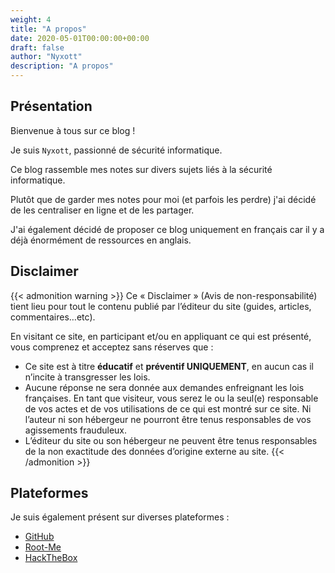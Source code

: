 ```yaml
---
weight: 4
title: "A propos"
date: 2020-05-01T00:00:00+00:00
draft: false
author: "Nyxott"
description: "A propos"
---
```


## Présentation

Bienvenue à tous sur ce blog !

Je suis `Nyxott`, passionné de sécurité informatique.

Ce blog rassemble mes notes sur divers sujets liés à la sécurité informatique.

Plutôt que de garder mes notes pour moi (et parfois les perdre) j'ai décidé de les centraliser en ligne et de les partager.

J'ai également décidé de proposer ce blog uniquement en français car il y a déjà énormément de ressources en anglais.

## Disclaimer

{{< admonition warning >}}
Ce « Disclaimer » (Avis de non-responsabilité) tient lieu pour tout le contenu publié par l’éditeur du site (guides, articles, commentaires…etc).

En visitant ce site, en participant et/ou en appliquant ce qui est présenté, vous comprenez et acceptez sans réserves que :
* Ce site est à titre **éducatif** et **préventif UNIQUEMENT**, en aucun cas il n’incite à transgresser les lois.
* Aucune réponse ne sera donnée aux demandes enfreignant les lois françaises. En tant que visiteur, vous serez le ou la seul(e) responsable de vos actes et de vos utilisations de ce qui est montré sur ce site. Ni l’auteur ni son hébergeur ne pourront être tenus responsables de vos agissements frauduleux.
* L’éditeur du site ou son hébergeur ne peuvent être tenus responsables de la non exactitude des données d’origine externe au site.
{{< /admonition >}}

## Plateformes

Je suis également présent sur diverses plateformes :
* [GitHub](https://github.com/nyxott)
* [Root-Me](https://www.root-me.org/Nyxott)
* [HackTheBox](https://app.hackthebox.eu/profile/175818)
